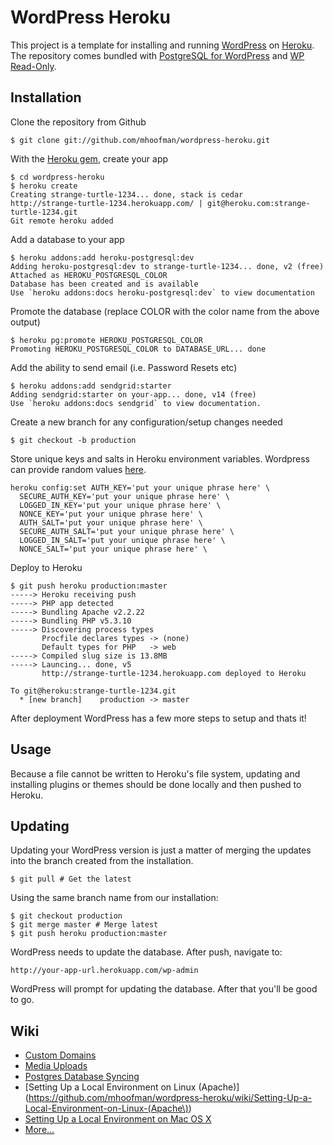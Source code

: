 # WordPress Heroku

This project is a template for installing and running [WordPress](http://wordpress.org/) on [Heroku](http://www.heroku.com/). The repository comes bundled with [PostgreSQL for WordPress](http://wordpress.org/extend/plugins/postgresql-for-wordpress/) and [WP Read-Only](http://wordpress.org/extend/plugins/wpro/).

## Installation

Clone the repository from Github

    $ git clone git://github.com/mhoofman/wordpress-heroku.git

With the [Heroku gem](http://devcenter.heroku.com/articles/heroku-command), create your app

    $ cd wordpress-heroku
    $ heroku create
    Creating strange-turtle-1234... done, stack is cedar
    http://strange-turtle-1234.herokuapp.com/ | git@heroku.com:strange-turtle-1234.git
    Git remote heroku added

Add a database to your app

    $ heroku addons:add heroku-postgresql:dev
    Adding heroku-postgresql:dev to strange-turtle-1234... done, v2 (free)
    Attached as HEROKU_POSTGRESQL_COLOR
    Database has been created and is available
    Use `heroku addons:docs heroku-postgresql:dev` to view documentation

Promote the database (replace COLOR with the color name from the above output)

    $ heroku pg:promote HEROKU_POSTGRESQL_COLOR
    Promoting HEROKU_POSTGRESQL_COLOR to DATABASE_URL... done

Add the ability to send email (i.e. Password Resets etc)

    $ heroku addons:add sendgrid:starter
    Adding sendgrid:starter on your-app... done, v14 (free)
    Use `heroku addons:docs sendgrid` to view documentation.

Create a new branch for any configuration/setup changes needed

    $ git checkout -b production

Store unique keys and salts in Heroku environment variables. Wordpress can provide random values [here](https://api.wordpress.org/secret-key/1.1/salt/).

    heroku config:set AUTH_KEY='put your unique phrase here' \
      SECURE_AUTH_KEY='put your unique phrase here' \
      LOGGED_IN_KEY='put your unique phrase here' \
      NONCE_KEY='put your unique phrase here' \
      AUTH_SALT='put your unique phrase here' \
      SECURE_AUTH_SALT='put your unique phrase here' \
      LOGGED_IN_SALT='put your unique phrase here' \
      NONCE_SALT='put your unique phrase here' \

Deploy to Heroku

    $ git push heroku production:master
    -----> Heroku receiving push
    -----> PHP app detected
    -----> Bundling Apache v2.2.22
    -----> Bundling PHP v5.3.10
    -----> Discovering process types
           Procfile declares types -> (none)
           Default types for PHP   -> web
    -----> Compiled slug size is 13.8MB
    -----> Launcing... done, v5
           http://strange-turtle-1234.herokuapp.com deployed to Heroku

    To git@heroku:strange-turtle-1234.git
      * [new branch]    production -> master

After deployment WordPress has a few more steps to setup and thats it!

## Usage

Because a file cannot be written to Heroku's file system, updating and installing plugins or themes should be done locally and then pushed to Heroku.

## Updating

Updating your WordPress version is just a matter of merging the updates into
the branch created from the installation.

    $ git pull # Get the latest

Using the same branch name from our installation:

    $ git checkout production
    $ git merge master # Merge latest
    $ git push heroku production:master

WordPress needs to update the database. After push, navigate to:

    http://your-app-url.herokuapp.com/wp-admin

WordPress will prompt for updating the database. After that you'll be good
to go.

## Wiki

* [Custom Domains](https://github.com/mhoofman/wordpress-heroku/wiki/Custom-Domains)
* [Media Uploads](https://github.com/mhoofman/wordpress-heroku/wiki/Media-Uploads)
* [Postgres Database Syncing](https://github.com/mhoofman/wordpress-heroku/wiki/Postgres-Database-Syncing)
* [Setting Up a Local Environment on Linux (Apache)](https://github.com/mhoofman/wordpress-heroku/wiki/Setting-Up-a-Local-Environment-on-Linux-(Apache\))
* [Setting Up a Local Environment on Mac OS X](https://github.com/mhoofman/wordpress-heroku/wiki/Setting-Up-a-Local-Environment-on-Mac-OS-X)
* [More...](https://github.com/mhoofman/wordpress-heroku/wiki)
